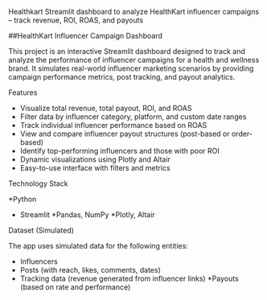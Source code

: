 Healthkart
Streamlit dashboard to analyze HealthKart influencer campaigns – track revenue, ROI, ROAS, and payouts


##HealthKart Influencer Campaign Dashboard

This project is an interactive Streamlit dashboard designed to track and analyze the performance of influencer campaigns for a health and wellness brand. It simulates real-world influencer marketing scenarios by providing campaign performance metrics, post tracking, and payout analytics.

Features

* Visualize total revenue, total payout, ROI, and ROAS
* Filter data by influencer category, platform, and custom date ranges
* Track individual influencer performance based on ROAS
* View and compare influencer payout structures (post-based or order-based)
* Identify top-performing influencers and those with poor ROI
* Dynamic visualizations using Plotly and Altair
* Easy-to-use interface with filters and metrics

Technology Stack

*Python
* Streamlit
*Pandas, NumPy
*Plotly, Altair

Dataset (Simulated)

The app uses simulated data for the following entities:
* Influencers
* Posts (with reach, likes, comments, dates)
* Tracking data (revenue generated from influencer links)
*Payouts (based on rate and performance)


